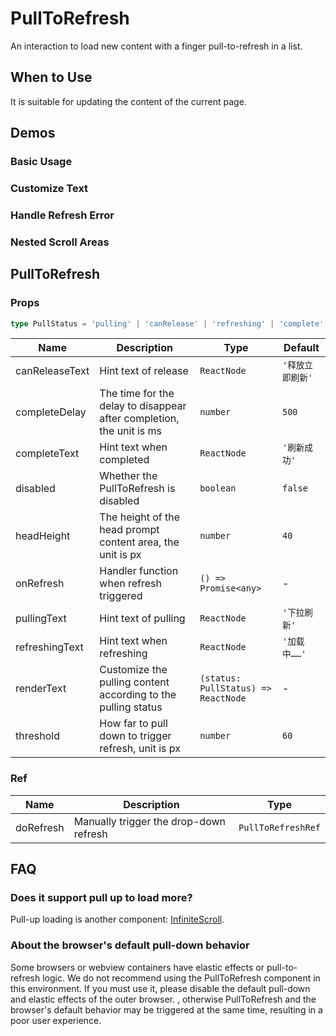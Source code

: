 # PullToRefresh

An interaction to load new content with a finger pull-to-refresh in a list.

## When to Use

It is suitable for updating the content of the current page.

## Demos

### Basic Usage

<code src="./demos/demo1.tsx"></code>

### Customize Text

<code src="./demos/demo2.tsx"></code>

### Handle Refresh Error

<code src="./demos/demo3.tsx"></code>

### Nested Scroll Areas

<code src="./demos/demo-nested.tsx"></code>

## PullToRefresh

### Props

```ts | pure
type PullStatus = 'pulling' | 'canRelease' | 'refreshing' | 'complete'
```

| Name | Description | Type | Default |
| --- | --- | --- | --- |
| canReleaseText | Hint text of release | `ReactNode` | `'释放立即刷新'` |
| completeDelay | The time for the delay to disappear after completion, the unit is ms | `number` | `500` |
| completeText | Hint text when completed | `ReactNode` | `'刷新成功'` |
| disabled | Whether the PullToRefresh is disabled | `boolean` | `false` |
| headHeight | The height of the head prompt content area, the unit is px | `number` | `40` |
| onRefresh | Handler function when refresh triggered | `() => Promise<any>` | - |
| pullingText | Hint text of pulling | `ReactNode` | `'下拉刷新'` |
| refreshingText | Hint text when refreshing | `ReactNode` | `'加载中……'` |
| renderText | Customize the pulling content according to the pulling status | `(status: PullStatus) => ReactNode` | - |
| threshold | How far to pull down to trigger refresh, unit is px | `number` | `60` |

### Ref

| Name      | Description                            | Type               |
| --------- | -------------------------------------- | ------------------ |
| doRefresh | Manually trigger the drop-down refresh | `PullToRefreshRef` |

## FAQ

### Does it support pull up to load more?

Pull-up loading is another component: [InfiniteScroll](/components/infinite-scroll).

### About the browser's default pull-down behavior

Some browsers or webview containers have elastic effects or pull-to-refresh logic. We do not recommend using the PullToRefresh component in this environment. If you must use it, please disable the default pull-down and elastic effects of the outer browser. , otherwise PullToRefresh and the browser's default behavior may be triggered at the same time, resulting in a poor user experience.
